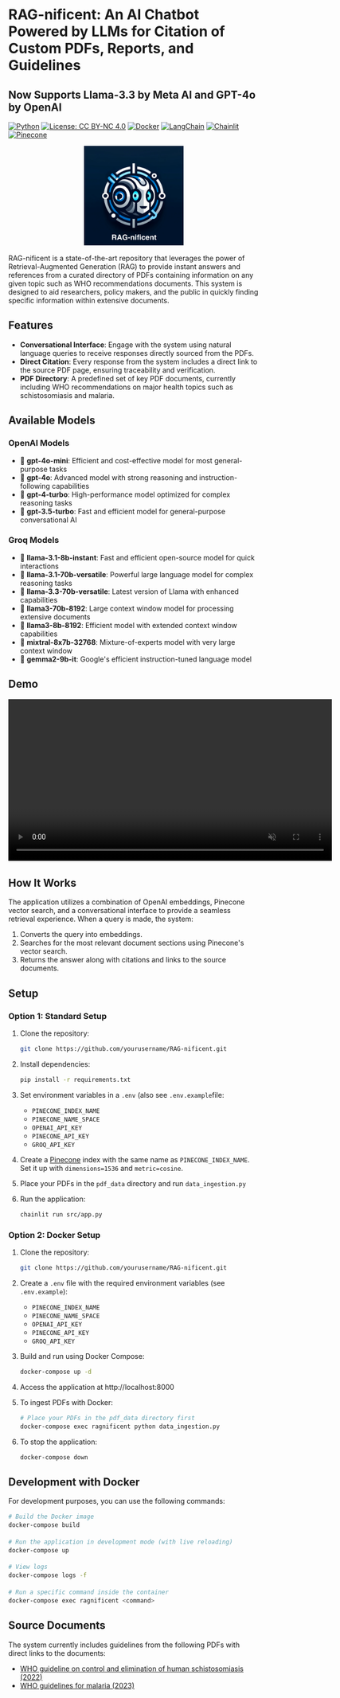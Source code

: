 # RAG-nificent: An AI Chatbot Powered by LLMs for Citation of Custom PDFs, Reports, and Guidelines
## Now Supports Llama-3.3 by Meta AI and GPT-4o by OpenAI

[![Python](https://img.shields.io/badge/Python-3.10-blue.svg)](https://www.python.org/)
[![License: CC BY-NC 4.0](https://img.shields.io/badge/License-CC%20BY--NC%204.0-lightgrey.svg)](https://creativecommons.org/licenses/by-nc/4.0/)
[![Docker](https://img.shields.io/badge/Docker-Ready-blue.svg)](https://www.docker.com/)
[![LangChain](https://img.shields.io/badge/LangChain-Powered-green.svg)](https://langchain.com/)
[![Chainlit](https://img.shields.io/badge/Chainlit-UI-purple.svg)](https://chainlit.io/)
[![Pinecone](https://img.shields.io/badge/Pinecone-Vector_DB-orange.svg)](https://www.pinecone.io/)

<p align="center">
  <img src="https://github.com/MaxMLang/RAG-nificent/raw/master/assets/logo.png" alt="RAG-nificent Logo" width="200" height="200">
</p>
RAG-nificent is a state-of-the-art repository that leverages the power of Retrieval-Augmented Generation (RAG) to provide instant answers and references from a curated directory of PDFs containing information on any given topic such as WHO recommendations documents. This system is designed to aid researchers, policy makers, and the public in quickly finding specific information within extensive documents.

## Features

- **Conversational Interface**: Engage with the system using natural language queries to receive responses directly sourced from the PDFs.
- **Direct Citation**: Every response from the system includes a direct link to the source PDF page, ensuring traceability and verification.
- **PDF Directory**: A predefined set of key PDF documents, currently including WHO recommendations on major health topics such as schistosomiasis and malaria.

## Available Models

### OpenAI Models
- 📘 **gpt-4o-mini**: Efficient and cost-effective model for most general-purpose tasks
- 📘 **gpt-4o**: Advanced model with strong reasoning and instruction-following capabilities
- 📘 **gpt-4-turbo**: High-performance model optimized for complex reasoning tasks
- 📘 **gpt-3.5-turbo**: Fast and efficient model for general-purpose conversational AI

### Groq Models
- 🦙 **llama-3.1-8b-instant**: Fast and efficient open-source model for quick interactions
- 🦙 **llama-3.1-70b-versatile**: Powerful large language model for complex reasoning tasks
- 🦙 **llama-3.3-70b-versatile**: Latest version of Llama with enhanced capabilities
- 🦙 **llama3-70b-8192**: Large context window model for processing extensive documents
- 🦙 **llama3-8b-8192**: Efficient model with extended context window capabilities
- 🌟 **mixtral-8x7b-32768**: Mixture-of-experts model with very large context window
- 💎 **gemma2-9b-it**: Google's efficient instruction-tuned language model

## Demo

<p align="center">
  <video src="https://github.com/MaxMLang/RAG-nificent/raw/master/assets/demo.mp4" autoplay loop muted width="650">
    Your browser does not support the video tag.
  </video>
</p>

## How It Works

The application utilizes a combination of OpenAI embeddings, Pinecone vector search, and a conversational interface to provide a seamless retrieval experience. When a query is made, the system:

1. Converts the query into embeddings.
2. Searches for the most relevant document sections using Pinecone's vector search.
3. Returns the answer along with citations and links to the source documents.

## Setup

### Option 1: Standard Setup

1. Clone the repository:
   ```bash
   git clone https://github.com/yourusername/RAG-nificent.git
   ```
2. Install dependencies:
   ```bash
   pip install -r requirements.txt
   ```
3. Set environment variables in a `.env` (also see `.env.example`file:
   - `PINECONE_INDEX_NAME`
   - `PINECONE_NAME_SPACE`
   - `OPENAI_API_KEY`
   - `PINECONE_API_KEY`
   - `GROQ_API_KEY`

4. Create a [Pinecone](pinecone.io) index with the same name as  `PINECONE_INDEX_NAME`. Set it up with `dimensions=1536` and `metric=cosine`.
5. Place your PDFs in the `pdf_data` directory and run `data_ingestion.py`
6. Run the application:
   ```bash
   chainlit run src/app.py
   ```

### Option 2: Docker Setup

1. Clone the repository:
   ```bash
   git clone https://github.com/yourusername/RAG-nificent.git
   ```

2. Create a `.env` file with the required environment variables (see `.env.example`):
   - `PINECONE_INDEX_NAME`
   - `PINECONE_NAME_SPACE`
   - `OPENAI_API_KEY`
   - `PINECONE_API_KEY`
   - `GROQ_API_KEY`

3. Build and run using Docker Compose:
   ```bash
   docker-compose up -d
   ```

4. Access the application at http://localhost:8000

5. To ingest PDFs with Docker:
   ```bash
   # Place your PDFs in the pdf_data directory first
   docker-compose exec ragnificent python data_ingestion.py
   ```

6. To stop the application:
   ```bash
   docker-compose down
   ```

## Development with Docker

For development purposes, you can use the following commands:

```bash
# Build the Docker image
docker-compose build

# Run the application in development mode (with live reloading)
docker-compose up

# View logs
docker-compose logs -f

# Run a specific command inside the container
docker-compose exec ragnificent <command>
```

## Source Documents

The system currently includes guidelines from the following PDFs with direct links to the documents:

- [WHO guideline on control and elimination of human schistosomiasis (2022)](https://iris.who.int/bitstream/handle/10665/351856/9789240041608-eng.pdf)
- [WHO guidelines for malaria (2023)](https://iris.who.int/bitstream/handle/10665/373339/WHO-UCN-GMP-2023.01-Rev.1-eng.pdf)